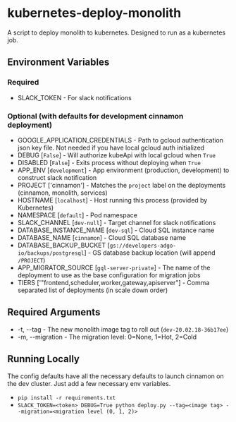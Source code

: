 # kubernetes-deploy-monolith

A script to deploy monolith to kubernetes. Designed to run as a kubernetes job.

## Environment Variables

### Required

-   SLACK_TOKEN - For slack notifications

### Optional (with defaults for development cinnamon deployment)

-   GOOGLE_APPLICATION_CREDENTIALS - Path to gcloud authentication json key file. Not needed if you have local gcloud auth initialized
-   DEBUG [`False`] - Will authorize kubeApi with local gcloud when `True`
-   DISABLED [`False`] - Exits process without deploying when `True`
-   APP_ENV [`development`] - App environment (production, development) to construct slack notification
-   PROJECT ['cinnamon'] - Matches the `project` label on the deployments (cinnamon, monolith, services)
-   HOSTNAME [`localhost`] - Host running this process (provided by Kubernetes)
-   NAMESPACE [`default`] - Pod namespace
-   SLACK_CHANNEL [`dev-null`] - Target channel for slack notifications
-   DATABASE_INSTANCE_NAME [`dev-sql`] - Cloud SQL instance name
-   DATABASE_NAME [`cinnamon`] - Cloud SQL database name
-   DATABASE_BACKUP_BUCKET [`gs://developers-adgo-io/backups/postgresql`] - GS database backup location (will append `/PROJECT`)
-   APP_MIGRATOR_SOURCE [`gql-server-private`] - The name of the deployment to use as the base configuration for migration jobs
-   TIERS ['"frontend,scheduler,worker,gateway,apiserver"] - Comma separated list of deployments (in scale down order)

## Required Arguments

-   -t, --tag - The new monolith image tag to roll out (`dev-20.02.18-36b17ee`)
-   -m, --migration - The migration level: 0=None, 1=Hot, 2=Cold

## Running Locally

The config defaults have all the necessary defaults to launch cinnamon on the dev cluster. Just add a few necessary env variables.

-   `pip install -r requirements.txt`
-   `SLACK_TOKEN=<token> DEBUG=True python deploy.py --tag=<image tag> --migration=<migration level (0, 1, 2)>`
